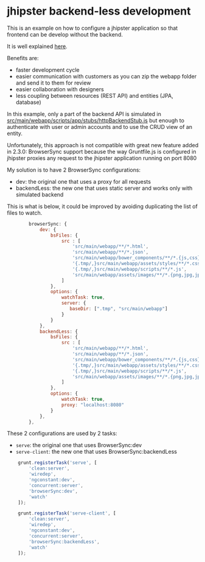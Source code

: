 jhipster backend-less development
=================================

This is an example on how to configure a jhipster application so that frontend can be develop without the backend.

It is well explained [here](https://ruhul.wordpress.com/2014/11/03/backendless-development-with-angularjs/).

Benefits are:

  * faster development cycle
  * easier communication with customers as you can zip the webapp folder and send it to them for review
  * easier collaboration with designers
  * less coupling between resources (REST API) and entities (JPA, database)

In this example, only a part of the backend API is simulated in [src/main/webapp/scripts/app/stubs/httpBackendStub.js](src/main/webapp/scripts/app/stubs/httpBackendStub.js) but enough to authenticate with user or admin accounts and to use the CRUD view of an entity.

Unfortunately, this approach is not compatible with great new feature added in 2.3.0: BrowserSync support because the way Gruntfile.js is configured in jhipster proxies any request to the jhipster application running on port 8080

My solution is to have 2 BrowserSync configurations: 
- dev: the original one that uses a proxy for all requests
- backendLess: the new one that uses static server and works only with simulated backend

This is what is below, it could be improved by avoiding duplicating the list of files to watch.

~~~~ javascript
        browserSync: {
            dev: {
                bsFiles: {
                    src : [
                        'src/main/webapp/**/*.html',
                        'src/main/webapp/**/*.json',
                        'src/main/webapp/bower_components/**/*.{js,css}',
                        '{.tmp/,}src/main/webapp/assets/styles/**/*.css',
                        '{.tmp/,}src/main/webapp/scripts/**/*.js',
                        'src/main/webapp/assets/images/**/*.{png,jpg,jpeg,gif,webp,svg}'
                    ]
                },
                options: {
                    watchTask: true,
                    server: {
                       baseDir: [".tmp", "src/main/webapp"]
                    }
                }
            },
            backendLess: {
                bsFiles: {
                    src : [
                        'src/main/webapp/**/*.html',
                        'src/main/webapp/**/*.json',
                        'src/main/webapp/bower_components/**/*.{js,css}',
                        '{.tmp/,}src/main/webapp/assets/styles/**/*.css',
                        '{.tmp/,}src/main/webapp/scripts/**/*.js',
                        'src/main/webapp/assets/images/**/*.{png,jpg,jpeg,gif,webp,svg}'
                    ]
                },
                options: {
                    watchTask: true,
                    proxy: "localhost:8080"
                }
            },
        },
~~~~

These 2 configurations are used by 2 tasks:
- `serve`: the original one that uses BrowserSync:dev
- `serve-client`: the new one that uses BrowserSync:backendLess

~~~~ javascript
    grunt.registerTask('serve', [
        'clean:server',
        'wiredep',
        'ngconstant:dev',
        'concurrent:server',
        'browserSync:dev',
        'watch'
    ]);

    grunt.registerTask('serve-client', [
        'clean:server',
        'wiredep',
        'ngconstant:dev',
        'concurrent:server',
        'browserSync:backendLess',
        'watch'
    ]);
~~~~




